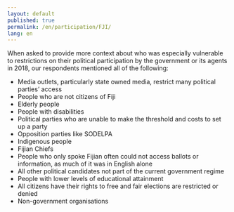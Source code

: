 ```yaml
---
layout: default
published: true
permalink: /en/participation/FJI/
lang: en
---
```


When asked to provide more context about who was especially vulnerable to restrictions on their political participation by the government or its agents in 2018, our respondents mentioned all of the following:
-	Media outlets, particularly state owned media, restrict many political parties’ access
-	People who are not citizens of Fiji
-	Elderly people
-	People with disabilities
-	Political parties who are unable to make the threshold and costs to set up a party
-	Opposition parties like SODELPA
-	Indigenous people
-	Fijian Chiefs
-	People who only spoke Fijian often could not access ballots or information, as much of it was in English alone
-	All other political candidates not part of the current government regime
-	People with lower levels of educational attainment
-	All citizens have their rights to free and fair elections are restricted or denied
-	Non-government organisations

